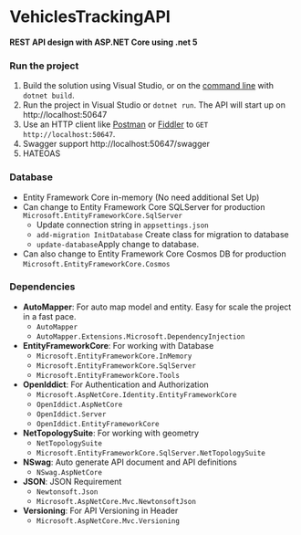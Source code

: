# VehiclesTrackingAPI 

**REST API design with ASP.NET Core using .net 5**

### Run the project

1. Build the solution using Visual Studio, or on the [command line](https://www.microsoft.com/net/core) with `dotnet build`.
2. Run the project in Visual Studio or `dotnet run`. The API will start up on http://localhost:50647
3. Use an HTTP client like [Postman](https://www.getpostman.com/) or [Fiddler](https://www.telerik.com/download/fiddler) to `GET http://localhost:50647`.
4. Swagger support http://localhost:50647/swagger
5. HATEOAS

### Database
- Entity Framework Core in-memory (No need additional Set Up)
- Can change to Entity Framework Core SQLServer for production `Microsoft.EntityFrameworkCore.SqlServer`
	- Update connection string in `appsettings.json`
	- `add-migration InitDatabase` Create class for migration to database
	- `update-database`Apply change to database.
- Can also change to Entity Framework Core Cosmos DB for production `Microsoft.EntityFrameworkCore.Cosmos`


### Dependencies
- **AutoMapper**: For auto map model and entity. Easy for scale the project in a fast pace.
	- `AutoMapper`
	- `AutoMapper.Extensions.Microsoft.DependencyInjection`
- **EntityFrameworkCore**: For working with Database
	- `Microsoft.EntityFrameworkCore.InMemory`
	- `Microsoft.EntityFrameworkCore.SqlServer`
	- `Microsoft.EntityFrameworkCore.Tools`
- **OpenIddict**: For Authentication and Authorization
	- `Microsoft.AspNetCore.Identity.EntityFrameworkCore`
	- `OpenIddict.AspNetCore`
	- `OpenIddict.Server`
	- `OpenIddict.EntityFrameworkCore`
- **NetTopologySuite**: For working with geometry
	- `NetTopologySuite`
	- `Microsoft.EntityFrameworkCore.SqlServer.NetTopologySuite`
- **NSwag**: Auto generate API document and API definitions
	- `NSwag.AspNetCore`
- **JSON**: JSON Requirement
	- `Newtonsoft.Json`
	- `Microsoft.AspNetCore.Mvc.NewtonsoftJson`
- **Versioning**: For API Versioning in Header
	- `Microsoft.AspNetCore.Mvc.Versioning`
